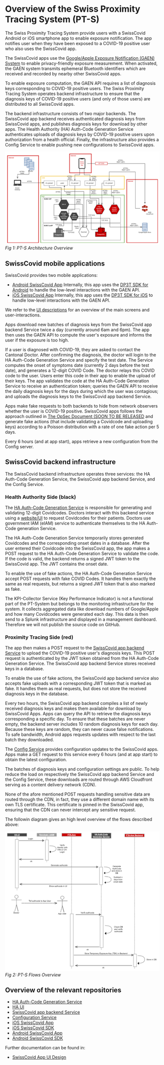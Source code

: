Overview of the Swiss Proximity Tracing System (PT-S)
=====================================================

The Swiss Proximity Tracing System provide users with a SwissCovid Android or iOS smartphone app to enable exposure notification. The app notifies user when they have been exposed to a COVID-19 positive user who also uses the SwissCovid app.

The SwissCovid apps use the [Google/Apple Exposure Notification (GAEN) System](https://www.apple.com/covid19/contacttracing/) to enable privacy-friendly exposure measurement. When activated, the GAEN system transmits ephemeral Bluetooth identifiers which are received and recorded by nearby other SwissCovid apps.

To enable exposure computation, the GAEN API requires a list of diagnosis keys corresponding to COVID-19 positive users. The Swiss Proximity Tracing System operates backend infrastructure to ensure that the diagnosis keys of COVID-19 positive users (and only of those users) are distributed to all SwissCovid apps.

The backend infrastructure consists of two major backends. The SwissCovid app backend receives authenticated diagnosis keys from SwissCovid apps, and publishes diagnosis keys for download by other apps. The Health Authority (HA) Auth-Code Generation Service authenticates uploads of diagnosis keys by COVID-19 positive users upon authorization from a health official. Finally, the infrastructure also provides a Config Service to enable pushing new configurations to SwissCovid apps.

![Big Picture](/images/big_picture_v2.png)
*Fig 1: PT-S Architecture Overview*

SwissCovid mobile applications
------------------------------

SwissCovid provides two mobile applications:

-   [Android SwissCovid App](https://github.com/DP-3T/dp3t-app-android-ch) Internally, this app uses the [DP3T SDK for Android](https://github.com/DP-3T/dp3t-sdk-android) to handle the low-level interactions with the GAEN API.
-   [iOS SwissCovid App](https://github.com/DP-3T/dp3t-app-ios-ch) Internally, this app uses the [DP3T SDK for iOS](https://github.com/DP-3T/dp3t-sdk-ios) to handle low-level interactions with the GAEN API.

We refer to the [UI descriptions](https://github.com/DP-3T/dp3t-ux-screenflows-ch) for an overview of the main screens and user-interactions.

Apps download new batches of diagnosis keys from the SwissCovid app backend Service twice a day (currently around 6am and 6pm). The app then uses the GAEN API to compute the user\'s exposure and informs the user if the exposure is too high.

If a user is diagnosed with COVID-19, they are asked to contact the Cantonal Doctor. After confirming the diagnosis, the doctor will login to the HA Auth-Code Generation Service and specify the test date. The Service computes the onset of symptoms date (currently 2 days before the test date), and generates a 12-digit COVID Code. The doctor relays this COVID code to the user. Users enter this code in their app to enable the upload of their keys. The app validates the code at the HA Auth-Code Generation Service to receive an authentication token; queries the GAEN API to receive the daily diagnosis keys for the days during which the user was contagious; and uploads the diagnosis keys to the SwissCovid app backend Service.

Apps make fake requests to both backends to hide from network observers whether the user is COVID-19 positive. SwissCovid apps follows the approach outlined in [The OpSec Document (SOON TO BE RELEASED](https://ontheinternet.com) and generate fake actions (that include validating a Covidcode and uploading keys) according to a Poisson distribution with a rate of one fake action per 5 days.

Every 6 hours (and at app start), apps retrieve a new configuration from the Config server.

SwissCovid backend infrastructure
---------------------------------

The SwissCovid backend infrastructure operates three services: the HA Auth-Code Generation Service, the SwissCovid app backend Service, and the Config Service.

### Health Authority Side (black)

The [HA Auth-Code Generation Service](https://github.com/admin-ch/CovidCode-Service) is responsible for generating and validating 12-digit Covidcodes. Doctors interact with this backend service using a [website/UI](https://github.com/admin-ch/CovidCode-UI/) to request Covidcodes for their patients. Doctors use government IAM (eIAM) service to authenticate themselves to the HA Auth-Code generation Service.

The HA Auth-Code Generation Service temporarily stores generated Covidcodes and the corresponding onset dates in a database. After the user entered their Covidcode into the SwissCovid app, the app makes a POST request to the HA Auth-Code Generation Service to validate the code. If the code is valid, the backend returns a signed JWT token to the SwissCovid app. The JWT contains the onset date.

To enable the use of fake actions, the HA Auth-Code Generation Service accept POST requests with fake COVID Codes. It handles them exactly the same as real requests, but returns a signed JWT token that is also marked as fake.

The KPI-Collector Service (Key Performance Indicator) is not a functional part of the PT-System but belongs to the monitoring infrastructure for the system. It collects aggregated data like download numbers of Google/Apple and how many Covidcodes were generated each day. This data is then send to a Splunk infrastructure and displayed in a management dashboard. Therefore we will not publish the source code on GitHub.

### Proximity Tracing Side (red)

The app then makes a POST request to the [SwissCovid app backend Service](https://github.com/DP-3T/dp3t-sdk-backend) to upload the COVID-19 positive user\'s diagnosis keys. This POST request is authenticated by the JWT token obtained from the HA Auth-Code Generation Service. The SwissCovid app backend Service stores received keys in a database.

To enable the use of fake actions, the SwissCovid app backend service also accepts fake uploads with a corresponding JWT token that is marked as fake. It handles them as real requests, but does not store the received diagnosis keys in the database.

Every two hours, the SwissCovid app backend compiles a list of newly received diagnosis keys and makes them available for download by SwissCovid Apps. Apps can query the API to retrieve the diagnosis keys corresponding a specific day. To ensure that these batches are never empty, the backend server includes 10 random diagnosis keys for each day. Because these keys are random, they can never cause false notifications. To safe bandwidth, Android apps requests updates with respect to the last batch they downloaded.

The [Config Service](https://github.com/DP-3T/dp3t-config-backend-ch) provides configuration updates to the SwissCovid apps. Apps make a GET request to this service every 6 hours (and at app start) to obtain the latest configuration.

The batches of diagnosis keys and configuration settings are public. To help reduce the load on respectively the SwissCovid app backend Service and the Config Service, these downloads are routed through AWS Cloudfront serving as a content delivery network (CDN).

None of the afore mentioned POST requests handling sensitive data are routed through the CDN, in fact, they use a different domain name with its own TLS certificate. This certificate is pinned in the SwissCovid app, ensuring that the CDN can never intercept any sensitive request.

The followin diagram gives an high level overview of the flows described above:

![Big Picture](/images/covidcode_flow_v2.png)
*Fig 2: PT-S Flows Overview*

Overview of the relevant repositories
-------------------------------------

-   [HA Auth-Code Generation Service](https://github.com/admin-ch/CovidCode-Service)
-   [HA UI](https://github.com/admin-ch/CovidCode-UI)
-   [SwissCovid app backend Service](https://github.com/DP-3T/dp3t-sdk-backend)
-   [Configuration Service](https://github.com/DP-3T/dp3t-config-backend-ch)
-   [iOS SwissCovid App](https://github.com/DP-3T/dp3t-app-ios-ch)
-   [iOS SwissCovid SDK](https://github.com/DP-3T/dp3t-sdk-ios)
-   [Android SwissCovid App](https://github.com/DP-3T/dp3t-app-android-ch)
-   [Android SwissCovid SDK](https://github.com/DP-3T/dp3t-sdk-android)

Further documentation can be found in:

-   [SwissCovid App UI Design](https://github.com/DP-3T/dp3t-ux-screenflows-ch)
